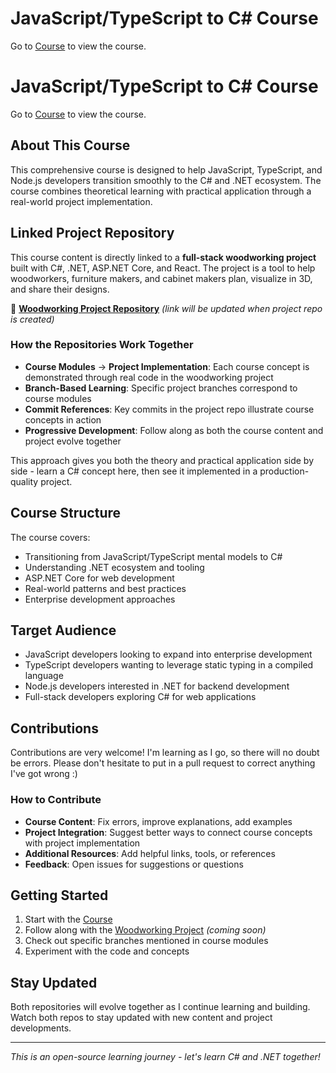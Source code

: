 # JavaScript/TypeScript to C# Course

Go to [Course](https://jam-mar.github.io/js-to-csharp-crash-course/) to view the course.

# JavaScript/TypeScript to C# Course

Go to [Course](https://jam-mar.github.io/js-to-csharp-crash-course/) to view the course.

## About This Course

This comprehensive course is designed to help JavaScript, TypeScript, and Node.js developers transition smoothly to the C# and .NET ecosystem. The course combines theoretical learning with practical application through a real-world project implementation.

## Linked Project Repository

This course content is directly linked to a **full-stack woodworking project** built with C#, .NET, ASP.NET Core, and React. The project is a tool to help woodworkers, furniture makers, and cabinet makers plan, visualize in 3D, and share their designs.

🔗 **[Woodworking Project Repository](https://github.com/jam-mar/woodworking-planner)** *(link will be updated when project repo is created)*

### How the Repositories Work Together

- **Course Modules** → **Project Implementation**: Each course concept is demonstrated through real code in the woodworking project
- **Branch-Based Learning**: Specific project branches correspond to course modules
- **Commit References**: Key commits in the project repo illustrate course concepts in action
- **Progressive Development**: Follow along as both the course content and project evolve together

This approach gives you both the theory and practical application side by side - learn a C# concept here, then see it implemented in a production-quality project.

## Course Structure

The course covers:
- Transitioning from JavaScript/TypeScript mental models to C#
- Understanding .NET ecosystem and tooling
- ASP.NET Core for web development
- Real-world patterns and best practices
- Enterprise development approaches

## Target Audience

- JavaScript developers looking to expand into enterprise development
- TypeScript developers wanting to leverage static typing in a compiled language
- Node.js developers interested in .NET for backend development
- Full-stack developers exploring C# for web applications

## Contributions

Contributions are very welcome! I'm learning as I go, so there will no doubt be errors. Please don't hesitate to put in a pull request to correct anything I've got wrong :)

### How to Contribute

- **Course Content**: Fix errors, improve explanations, add examples
- **Project Integration**: Suggest better ways to connect course concepts with project implementation
- **Additional Resources**: Add helpful links, tools, or references
- **Feedback**: Open issues for suggestions or questions

## Getting Started

1. Start with the [Course](https://jam-mar.github.io/js-to-csharp-crash-course/)
2. Follow along with the [Woodworking Project](https://github.com/jam-mar/woodworking-planner) *(coming soon)*
3. Check out specific branches mentioned in course modules
4. Experiment with the code and concepts

## Stay Updated

Both repositories will evolve together as I continue learning and building. Watch both repos to stay updated with new content and project developments.

---

*This is an open-source learning journey - let's learn C# and .NET together!*
